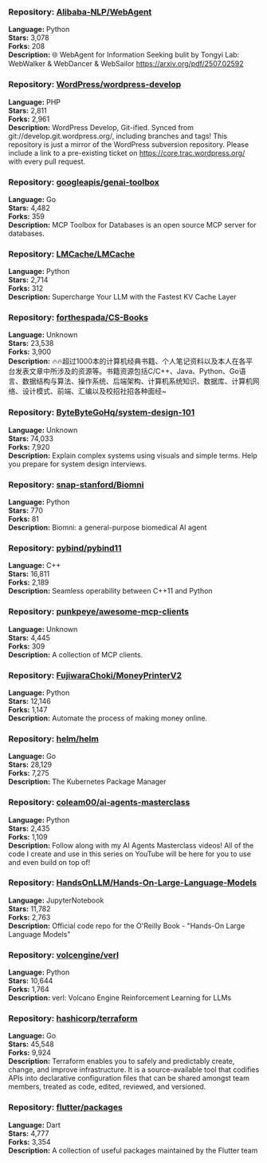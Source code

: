 ### **Repository:** [Alibaba-NLP/WebAgent](https://github.com/Alibaba-NLP/WebAgent)

**Language:** Python  
**Stars:** 3,078  
**Forks:** 208  
**Description:** 🌐 WebAgent for Information Seeking bulit by Tongyi Lab: WebWalker & WebDancer & WebSailor https://arxiv.org/pdf/2507.02592

### **Repository:** [WordPress/wordpress-develop](https://github.com/WordPress/wordpress-develop)

**Language:** PHP  
**Stars:** 2,811  
**Forks:** 2,961  
**Description:** WordPress Develop, Git-ified. Synced from git://develop.git.wordpress.org/, including branches and tags! This repository is just a mirror of the WordPress subversion repository. Please include a link to a pre-existing ticket on https://core.trac.wordpress.org/ with every pull request.

### **Repository:** [googleapis/genai-toolbox](https://github.com/googleapis/genai-toolbox)

**Language:** Go  
**Stars:** 4,482  
**Forks:** 359  
**Description:** MCP Toolbox for Databases is an open source MCP server for databases.

### **Repository:** [LMCache/LMCache](https://github.com/LMCache/LMCache)

**Language:** Python  
**Stars:** 2,714  
**Forks:** 312  
**Description:** Supercharge Your LLM with the Fastest KV Cache Layer

### **Repository:** [forthespada/CS-Books](https://github.com/forthespada/CS-Books)

**Language:** Unknown  
**Stars:** 23,538  
**Forks:** 3,900  
**Description:** 🔥🔥超过1000本的计算机经典书籍、个人笔记资料以及本人在各平台发表文章中所涉及的资源等。书籍资源包括C/C++、Java、Python、Go语言、数据结构与算法、操作系统、后端架构、计算机系统知识、数据库、计算机网络、设计模式、前端、汇编以及校招社招各种面经~

### **Repository:** [ByteByteGoHq/system-design-101](https://github.com/ByteByteGoHq/system-design-101)

**Language:** Unknown  
**Stars:** 74,033  
**Forks:** 7,920  
**Description:** Explain complex systems using visuals and simple terms. Help you prepare for system design interviews.

### **Repository:** [snap-stanford/Biomni](https://github.com/snap-stanford/Biomni)

**Language:** Python  
**Stars:** 770  
**Forks:** 81  
**Description:** Biomni: a general-purpose biomedical AI agent

### **Repository:** [pybind/pybind11](https://github.com/pybind/pybind11)

**Language:** C++  
**Stars:** 16,811  
**Forks:** 2,189  
**Description:** Seamless operability between C++11 and Python

### **Repository:** [punkpeye/awesome-mcp-clients](https://github.com/punkpeye/awesome-mcp-clients)

**Language:** Unknown  
**Stars:** 4,445  
**Forks:** 309  
**Description:** A collection of MCP clients.

### **Repository:** [FujiwaraChoki/MoneyPrinterV2](https://github.com/FujiwaraChoki/MoneyPrinterV2)

**Language:** Python  
**Stars:** 12,146  
**Forks:** 1,147  
**Description:** Automate the process of making money online.

### **Repository:** [helm/helm](https://github.com/helm/helm)

**Language:** Go  
**Stars:** 28,129  
**Forks:** 7,275  
**Description:** The Kubernetes Package Manager

### **Repository:** [coleam00/ai-agents-masterclass](https://github.com/coleam00/ai-agents-masterclass)

**Language:** Python  
**Stars:** 2,435  
**Forks:** 1,109  
**Description:** Follow along with my AI Agents Masterclass videos! All of the code I create and use in this series on YouTube will be here for you to use and even build on top of!

### **Repository:** [HandsOnLLM/Hands-On-Large-Language-Models](https://github.com/HandsOnLLM/Hands-On-Large-Language-Models)

**Language:** JupyterNotebook  
**Stars:** 11,782  
**Forks:** 2,763  
**Description:** Official code repo for the O'Reilly Book - "Hands-On Large Language Models"

### **Repository:** [volcengine/verl](https://github.com/volcengine/verl)

**Language:** Python  
**Stars:** 10,644  
**Forks:** 1,764  
**Description:** verl: Volcano Engine Reinforcement Learning for LLMs

### **Repository:** [hashicorp/terraform](https://github.com/hashicorp/terraform)

**Language:** Go  
**Stars:** 45,548  
**Forks:** 9,924  
**Description:** Terraform enables you to safely and predictably create, change, and improve infrastructure. It is a source-available tool that codifies APIs into declarative configuration files that can be shared amongst team members, treated as code, edited, reviewed, and versioned.

### **Repository:** [flutter/packages](https://github.com/flutter/packages)

**Language:** Dart  
**Stars:** 4,777  
**Forks:** 3,354  
**Description:** A collection of useful packages maintained by the Flutter team

